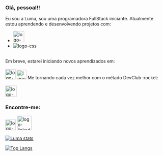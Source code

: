 ### Olá, pessoal!!

Eu sou a Luma, sou uma programadora FullStack iniciante. Atualmente estou aprendendo e desenvolvendo projetos com:
<br>
- <img height="35px" src="https://encrypted-tbn0.gstatic.com/images?q=tbn:ANd9GcREQI4cmxzQkYiA4OBsXZwvX1pe-6-abjnZFlalQ6hEYDRxZIAZYvKCMg2qKhwT3vB7H1I&usqp=CAU" alt="logo-html" />
- <img src="https://img.shields.io/badge/CSS-239120?&style=for-the-badge&logo=css3&logoColor=white" alt="logo-css" />
<br>
Em breve, estarei iniciando novos aprendizados em:
<br>
<br>
<img height="32px" src="https://w7.pngwing.com/pngs/172/554/png-transparent-javascript-html-computer-software-web-browser-watermark-angle-text-rectangle.png" alt="logo-JSandReact" />
<img height="30px" src="https://upload.wikimedia.org/wikipedia/commons/thumb/a/a7/React-icon.svg/1200px-React-icon.svg.png" alt="logo-React" />
Me tornando cada vez melhor com o métado DevClub :rocket:
<br>
<br>
<a href="https://hotmart.com/pt-br/marketplace/produtos/devclub/U67944074A"> <img height="35px" src="https://rodolfomori.com.br/wp-content/uploads/elementor/thumbs/LOGO_1-pl6s0w83bob17fyv2myc9hccfjkrd6md916y3lfbcg.png" alt="logo-devclub"/></a>

### Encontre-me:
<a href="https://www.instagram.com/lumaxavier12"><img height="33px" src="https://is1-ssl.mzstatic.com/image/thumb/Purple116/v4/6b/e6/49/6be649ff-ebc7-12d6-79e6-1d00d0447d2b/Prod-0-1x_U007emarketing-0-7-0-85-220.png/1200x630wa.png" alt="logo-instagram"/></a>
<a href="https://logospng.org/download/linkedin/logo-linkedin-1024.png"><img height="45px" src="https://logospng.org/download/linkedin/logo-linkedin-1024.png" alt="logo-linkedin">

[![Luma stats](https://github-readme-stats.vercel.app/api?username=LumaXavier12)](https://github.com/anuraghazra/github-readme-stats)

[![Top Langs](https://github-readme-stats.vercel.app/api/top-langs/?username=LumaXavier12)](https://github.com/anuraghazra/github-readme-stats)
